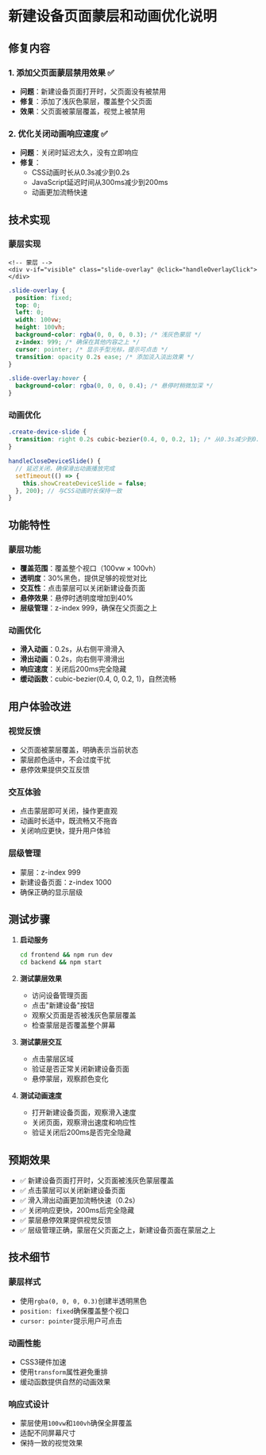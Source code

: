# 新建设备页面蒙层和动画优化说明

## 修复内容

### 1. 添加父页面蒙层禁用效果 ✅
- **问题**：新建设备页面打开时，父页面没有被禁用
- **修复**：添加了浅灰色蒙层，覆盖整个父页面
- **效果**：父页面被蒙层覆盖，视觉上被禁用

### 2. 优化关闭动画响应速度 ✅
- **问题**：关闭时延迟太久，没有立即响应
- **修复**：
  - CSS动画时长从0.3s减少到0.2s
  - JavaScript延迟时间从300ms减少到200ms
  - 动画更加流畅快速

## 技术实现

### 蒙层实现
```vue
<!-- 蒙层 -->
<div v-if="visible" class="slide-overlay" @click="handleOverlayClick"></div>
```

```css
.slide-overlay {
  position: fixed;
  top: 0;
  left: 0;
  width: 100vw;
  height: 100vh;
  background-color: rgba(0, 0, 0, 0.3); /* 浅灰色蒙层 */
  z-index: 999; /* 确保在其他内容之上 */
  cursor: pointer; /* 显示手型光标，提示可点击 */
  transition: opacity 0.2s ease; /* 添加淡入淡出效果 */
}

.slide-overlay:hover {
  background-color: rgba(0, 0, 0, 0.4); /* 悬停时稍微加深 */
}
```

### 动画优化
```css
.create-device-slide {
  transition: right 0.2s cubic-bezier(0.4, 0, 0.2, 1); /* 从0.3s减少到0.2s */
}
```

```javascript
handleCloseDeviceSlide() {
  // 延迟关闭，确保滑出动画播放完成
  setTimeout(() => {
    this.showCreateDeviceSlide = false;
  }, 200); // 与CSS动画时长保持一致
}
```

## 功能特性

### 蒙层功能
- **覆盖范围**：覆盖整个视口（100vw × 100vh）
- **透明度**：30%黑色，提供足够的视觉对比
- **交互性**：点击蒙层可以关闭新建设备页面
- **悬停效果**：悬停时透明度增加到40%
- **层级管理**：z-index 999，确保在父页面之上

### 动画优化
- **滑入动画**：0.2s，从右侧平滑滑入
- **滑出动画**：0.2s，向右侧平滑滑出
- **响应速度**：关闭后200ms完全隐藏
- **缓动函数**：cubic-bezier(0.4, 0, 0.2, 1)，自然流畅

## 用户体验改进

### 视觉反馈
- 父页面被蒙层覆盖，明确表示当前状态
- 蒙层颜色适中，不会过度干扰
- 悬停效果提供交互反馈

### 交互体验
- 点击蒙层即可关闭，操作更直观
- 动画时长适中，既流畅又不拖沓
- 关闭响应更快，提升用户体验

### 层级管理
- 蒙层：z-index 999
- 新建设备页面：z-index 1000
- 确保正确的显示层级

## 测试步骤

1. **启动服务**
   ```bash
   cd frontend && npm run dev
   cd backend && npm start
   ```

2. **测试蒙层效果**
   - 访问设备管理页面
   - 点击"新建设备"按钮
   - 观察父页面是否被浅灰色蒙层覆盖
   - 检查蒙层是否覆盖整个屏幕

3. **测试蒙层交互**
   - 点击蒙层区域
   - 验证是否正常关闭新建设备页面
   - 悬停蒙层，观察颜色变化

4. **测试动画速度**
   - 打开新建设备页面，观察滑入速度
   - 关闭页面，观察滑出速度和响应性
   - 验证关闭后200ms是否完全隐藏

## 预期效果

- ✅ 新建设备页面打开时，父页面被浅灰色蒙层覆盖
- ✅ 点击蒙层可以关闭新建设备页面
- ✅ 滑入滑出动画更加流畅快速（0.2s）
- ✅ 关闭响应更快，200ms后完全隐藏
- ✅ 蒙层悬停效果提供视觉反馈
- ✅ 层级管理正确，蒙层在父页面之上，新建设备页面在蒙层之上

## 技术细节

### 蒙层样式
- 使用`rgba(0, 0, 0, 0.3)`创建半透明黑色
- `position: fixed`确保覆盖整个视口
- `cursor: pointer`提示用户可点击

### 动画性能
- CSS3硬件加速
- 使用`transform`属性避免重排
- 缓动函数提供自然的动画效果

### 响应式设计
- 蒙层使用`100vw`和`100vh`确保全屏覆盖
- 适配不同屏幕尺寸
- 保持一致的视觉效果
